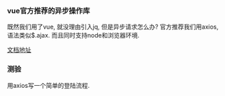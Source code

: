 ### vue官方推荐的异步操作库

既然我们用了vue, 就没理由引入jq,  但是异步请求怎么办? 官方推荐我们用axios, 语法类似$.ajax. 而且同时支持node和浏览器环境.

[文档地址](https://github.com/axios/axios)

### 测验

用axios写一个简单的登陆流程.

